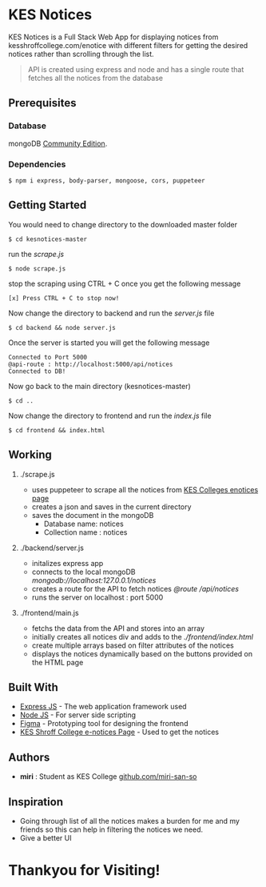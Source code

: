 # __KES Notices__

KES Notices is a Full Stack Web App for displaying notices from kesshroffcollege.com/enotice with different filters for getting the desired notices rather than scrolling through the list.

> API is created using express and node and has a single route that fetches all the notices from the database 

## Prerequisites

### Database
mongoDB [Community Edition](https://www.mongodb.com/download-center/community/).

### Dependencies
```
$ npm i express, body-parser, mongoose, cors, puppeteer
```


## Getting Started

You would need to change directory to the downloaded master folder
```
$ cd kesnotices-master
```

run the *scrape.js*
```
$ node scrape.js
```

stop the scraping using CTRL + C once you get the following message
```
[x] Press CTRL + C to stop now!
```

Now change the directory to backend and run the *server.js* file
```
$ cd backend && node server.js
```

Once the server is started you will get the following message
```
Connected to Port 5000
@api-route : http://localhost:5000/api/notices
Connected to DB!
```

Now go back to the main directory (kesnotices-master)
```
$ cd ..
```

Now change the directory to frontend and run the *index.js* file
```
$ cd frontend && index.html
```

## Working
1. ./scrape.js 
    - uses puppeteer to scrape all the notices from [KES Colleges enotices page](http://kesshroffcollege.com/enotices/)
    - creates a json and saves in the current directory
    - saves the document in the mongoDB 
      - Database name: notices
      - Collection name : notices

2. ./backend/server.js
    - initalizes express app
    - connects to the local mongoDB _mongodb://localhost:127.0.0.1/notices_
    - creates a route for the API to fetch notices _@route /api/notices_
    - runs the server on localhost : port 5000

3. ./frontend/main.js
    - fetchs the data from the API and stores into an array
    - initially creates all notices div and adds to the _./frontend/index.html_
    - create multiple arrays based on filter attributes of the notices
    - displays the notices dynamically based on the buttons provided on the HTML page

## Built With

* [Express JS](https://expressjs.com/) - The web application framework used
* [Node JS](https://nodejs.org/) - For server side scripting
* [Figma](https://www.figma.com/downloads/) - Prototyping tool for designing the frontend
* [KES Shroff College e-notices Page](http://kesshroffcollege.com/enotices/) - Used to get the notices

## Authors

* **miri** : Student as KES College [github.com/miri-san-so](https://github.com/miri-san-so)

## Inspiration
* Going through list of all the notices makes a burden for me and my friends so this can help in filtering the notices we need.
* Give a better UI

# Thankyou for Visiting!
